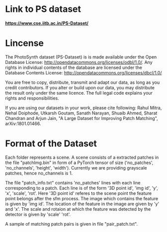 # Link to PS dataset
#### https://www.cse.iitb.ac.in/PS-Dataset/

# Lincense

The PhotoSynth dataset (PS-Dataset) is is made available under the Open Database License: http://opendatacommons.org/licenses/odbl/1.0/. Any rights in individual contents of the database are licensed under the Database Contents License: http://opendatacommons.org/licenses/dbcl/1.0/

You are free to copy, distribute, transmit and adapt our data, as long as you credit contributors. If you alter or build upon our data, you may distribute the result only under the same licence. 
The full legal code explains your rights and responsibilities.

If you are using our datasets in your work, please cite following:
Rahul Mitra, Nehal Doiphode, Utkarsh Goutam, Sanath Narayan, Shuaib Ahmed, Sharat Chandran and Arjun Jain, "A Large Dataset for Improving Patch Matching", arXiv:1801.01466.


# Format of the Dataset

Each folder represents a scene. A scene consists of a extracted patches in the file "patchImg.bin" in form of a PyTorch tensor of size ('no_patches', 'no_channels', 'height', 'width'). Currently we are providing grayscale patches, hence no_channels is 1.

The file "patch_info.txt" contains 'no_patches' lines with each line corresponding to a patch. Each line is of the form '3D point id', 'img id', 'y', 'x', 'scale', 'rot'. Here '3D point id' referes to the scene point the feature point belongs after the sfm process. The image which contains the feature is given by 'img id'. The location of the feature in the image are given by 'y' and 'x'. The scale and rotaion at which the feature was detected by the detector is given by 'scale' 'rot'.

A sample of matching patch pairs is given in file "pair_patch.txt".
